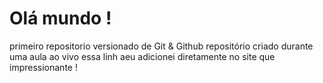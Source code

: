 # Olá mundo !
primeiro repositorio versionado de Git & Github
repositório criado durante uma aula ao vivo
essa linh aeu adicionei diretamente no site que impressionante !
